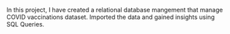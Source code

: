In this project, I have created a relational database mangement that manage COVID vaccinations dataset. Imported the data and gained insights using SQL Queries.

